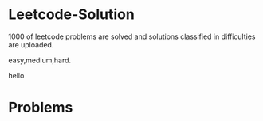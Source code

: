 # Leetcode-Solution
1000 of leetcode problems are solved and solutions classified in difficulties are uploaded. 

easy,medium,hard.

hello

# Problems
